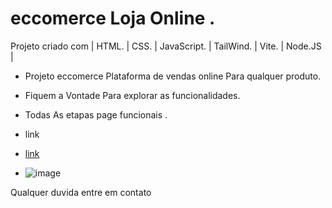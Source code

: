 # eccomerce Loja Online .
Projeto criado com | HTML. | CSS. | JavaScript. | TailWind. | Vite. | Node.JS |
 - Projeto eccomerce Plataforma de vendas online  Para qualquer produto.
 - Fiquem a Vontade Para explorar as funcionalidades.
 - Todas As etapas  page funcionais .

- link
- [link](https://felipefonteslisboa.github.io/eccomerce/)
- ![image](https://github.com/FelipeFontesLisboa/eccomerce/assets/140672254/e1816298-6baa-4230-a456-348a522c6c9c)


Qualquer duvida entre em contato 
